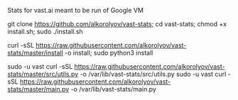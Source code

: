 Stats for vast.ai meant to be run of Google VM

git clone https://github.com/alkorolyov/vast-stats; cd vast-stats; chmod +x install.sh; sudo ./install.sh

curl -sSL https://raw.githubusercontent.com/alkorolyov/vast-stats/master/install -o install; sudo python3 install

sudo -u vast curl -sSL https://raw.githubusercontent.com/alkorolyov/vast-stats/master/src/utils.py -o /var/lib/vast-stats/src/utils.py
sudo -u vast curl -sSL https://raw.githubusercontent.com/alkorolyov/vast-stats/master/main.py -o /var/lib/vast-stats/main.py